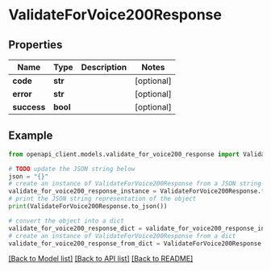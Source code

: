 # ValidateForVoice200Response


## Properties

Name | Type | Description | Notes
------------ | ------------- | ------------- | -------------
**code** | **str** |  | [optional] 
**error** | **str** |  | [optional] 
**success** | **bool** |  | [optional] 

## Example

```python
from openapi_client.models.validate_for_voice200_response import ValidateForVoice200Response

# TODO update the JSON string below
json = "{}"
# create an instance of ValidateForVoice200Response from a JSON string
validate_for_voice200_response_instance = ValidateForVoice200Response.from_json(json)
# print the JSON string representation of the object
print(ValidateForVoice200Response.to_json())

# convert the object into a dict
validate_for_voice200_response_dict = validate_for_voice200_response_instance.to_dict()
# create an instance of ValidateForVoice200Response from a dict
validate_for_voice200_response_from_dict = ValidateForVoice200Response.from_dict(validate_for_voice200_response_dict)
```
[[Back to Model list]](../README.md#documentation-for-models) [[Back to API list]](../README.md#documentation-for-api-endpoints) [[Back to README]](../README.md)


